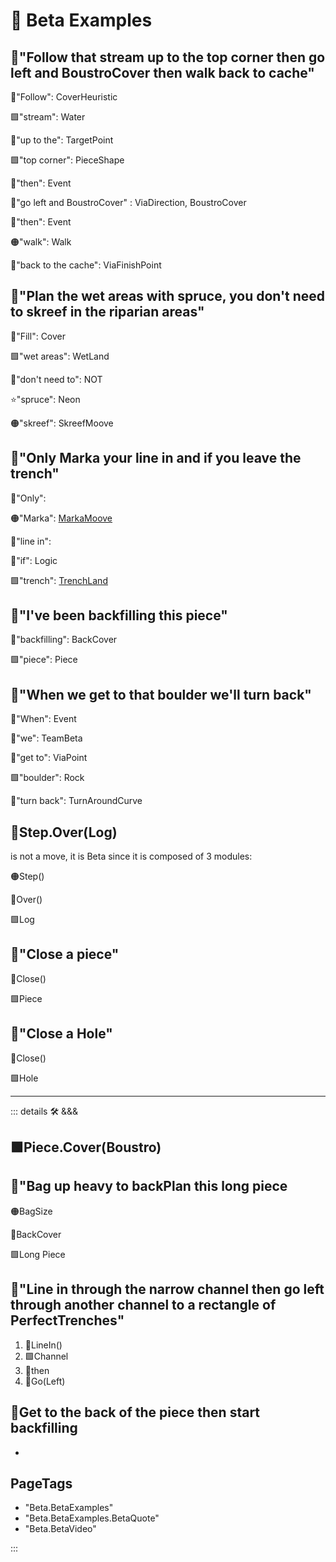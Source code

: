 # 🔷 <beta>Beta Examples</beta>

## 🔷<beta>"<via>Follow that <ekos>stream</ekos> up to the <ekos>top corner</ekos> <psike>then</psike> go left and BoustroCover </via> <psike>then</psike> <mooves>walk </mooves>back to cache"</beta>

🔻<via>"Follow": CoverHeuristic</via>

🟩<ekos>"stream": Water</ekos>

🔻<via>"up to the": TargetPoint</via>

🟩<ekos>"top corner": PieceShape</ekos>

💜<psike>"then": Event</psike>

🔻<via>"go left and BoustroCover" : ViaDirection, BoustroCover</via>

💜<psike>"then": Event</psike>

🟠<mooves>"walk": Walk</mooves>

🔻<via>"back to the cache": ViaFinishPoint</via>

## 🔷<beta>"<via>Plan</via> the <ekos>wet areas</ekos> with <labor>spruce</labor>, you don't need to <mooves>skreef</mooves> in the <ekos>riparian areas</ekos>"</beta>

🔻<via>"Fill": Cover</via>

🟩<ekos>"wet areas": WetLand</ekos>

💜<psike>"don't need to": NOT</psike>

⭐<labors>"spruce": Neon</labors>

🟠<mooves>"skreef": SkreefMoove</mooves>

## 🔷<beta>"Only <via>Marka</via> your <via>line in</via> and <psike>if</psike> you <via>leave</via> the <ekos>trench</ekos>"</beta>

🔷<beta>"Only": </beta>

🟠<mooves>"Marka": [MarkaMoove](/encyclopedia/Moove/InstrumentMoove/MarkaMoove/Overview)</mooves>

🔻<via>"line in": </via>

💜<psike>"if": Logic</psike>

🟩<ekos>"trench": [TrenchLand](/encyclopedia/Eko/Prep/TrenchLand)</ekos>

## 🔷<beta>"I've been <via>backfilling</via> this <ekos>piece</ekos>"</beta>

🔻<via>"backfilling": BackCover</via>

🟩<ekos>"piece": Piece</ekos>

## 🔷<beta>"<psike>When</psike> we <via>get to</via> that <ekos>boulder</ekos> we'll <via>turn back</via>"</beta>

💜<psike>"When": Event</psike>

🔷<beta>"we": TeamBeta</beta>

🔻<via>"get to": ViaPoint</via>

🟩<ekos>"boulder": Rock</ekos>

🔻<via>"turn back": TurnAroundCurve</via>

## 🔷<beta><mooves>Step</mooves>.<via>Over</via>(<ekos>Log</ekos>)</beta>

is not a move, it is Beta since it is composed of 3 modules:

🟠<mooves>Step()</mooves>

🔻<via>Over()</via>

🟩<ekos>Log</ekos>

## 🔷<beta>"<via>Close</via> a <ekos>piece</ekos>"</beta>

🔻<via>Close()</via>

🟩<ekos>Piece</ekos>

## 🔷<beta>"<via>Close</via> a <ekos>Hole</ekos>"</beta>

🔻<via>Close()</via>

🟩<ekos>Hole</ekos>

---

<!-- =================================================== -->
<!-- =================================================== -->
<!-- =================================================== -->
<!-- =================================================== -->
<!-- =================================================== -->
::: details 🛠 <dev>&&&</dev>

## 🟩<ekos>Piece</ekos>.<via>Cover(Boustro)</via>

## 🔷<beta>"<mooves>Bag up heavy</mooves> to <via>backPlan</via> this <ekos>long piece</ekos></beta>

🟠<mooves>BagSize</mooves>

🔻<via>BackCover</via>

🟩<ekos>Long Piece</ekos>

## 🔷<beta>"<via>Line in through the</via> <ekos>narrow channel </ekos><psike>then</psike> <via>go left through</via> <ekos>another channel</ekos> <via>to </via>a <ekos>rectangle of PerfectTrenches</ekos>"</beta>

1. 🔻<via>LineIn()</via>
2. 🟩<ekos>Channel</ekos>
3. 💜<psike>then</psike>
4. 🔻<via>Go(Left)</via>

## 🔷<beta>Get to the back of the piece then start backfilling</beta>

-

<h2>PageTags</h2>

- "Beta.BetaExamples"
- "Beta.BetaExamples.BetaQuote"
- "Beta.BetaVideo"

:::

